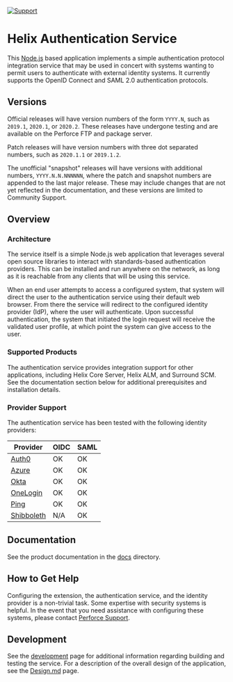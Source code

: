 [![Support](https://img.shields.io/badge/Support-Official-green.svg)](mailto:support@perforce.com)

# Helix Authentication Service

This [Node.js](http://nodejs.org) based application implements a simple
authentication protocol integration service that may be used in concert with
systems wanting to permit users to authenticate with external identity systems.
It currently supports the OpenID Connect and SAML 2.0 authentication protocols.

## Versions

Official releases will have version numbers of the form `YYYY.N`, such as
`2019.1`, `2020.1`, or `2020.2`. These releases have undergone testing and are
available on the Perforce FTP and package server.

Patch releases will have version numbers with three dot separated numbers, such
as `2020.1.1` or `2019.1.2`.

The unofficial "snapshot" releases will have versions with additional numbers,
`YYYY.N.N.NNNNNN`, where the patch and snapshot numbers are appended to the last
major release. These may include changes that are not yet reflected in the
documentation, and these versions are limited to Community Support.

## Overview

### Architecture

The service itself is a simple Node.js web application that leverages several
open source libraries to interact with standards-based authentication providers.
This can be installed and run anywhere on the network, as long as it is
reachable from any clients that will be using this service.

When an end user attempts to access a configured system, that system will direct
the user to the authentication service using their default web browser. From
there the service will redirect to the configured identity provider (IdP), where
the user will authenticate. Upon successful authentication, the system that
initiated the login request will receive the validated user profile, at which
point the system can give access to the user.

### Supported Products

The authentication service provides integration support for other applications,
including Helix Core Server, Helix ALM, and Surround SCM. See the documentation
section below for additional prerequisites and installation details.

### Provider Support

The authentication service has been tested with the following identity providers:

| Provider                              | OIDC | SAML |
| ------------------------------------- | ---- | ---- |
| [Auth0](https://auth0.com)            | OK   | OK   |
| [Azure](https://azure.microsoft.com)  | OK   | OK   |
| [Okta](https://www.okta.com)          | OK   | OK   |
| [OneLogin](https://www.onelogin.com)  | OK   | OK   |
| [Ping](https://www.pingidentity.com/) | OK   | OK   |
| [Shibboleth](https://www.shibboleth.net) | N/A | OK |

## Documentation

See the product documentation in the [docs](./docs) directory.

## How to Get Help

Configuring the extension, the authentication service, and the identity provider
is a non-trivial task. Some expertise with security systems is helpful. In the
event that you need assistance with configuring these systems, please contact
[Perforce Support](https://www.perforce.com/support/request-support).

## Development

See the [development](./docs/Development.md) page for additional information
regarding building and testing the service. For a description of the overall
design of the application, see the [Design.md](./docs/Design.md) page.
